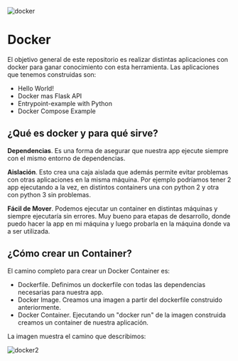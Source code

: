 
![docker](https://user-images.githubusercontent.com/42939877/174486033-8dd2bd84-d0db-41fc-989c-bc8a147313f7.png)


# Docker
El objetivo general de este repositorio es realizar distintas aplicaciones con docker para ganar conocimiento con esta herramienta. Las aplicaciones que tenemos construidas son:

- Hello World!
- Docker mas Flask API
- Entrypoint-example with Python
- Docker Compose Example

## ¿Qué es docker y para qué sirve?

**Dependencias**. Es una forma de asegurar que nuestra app ejecute siempre con el mismo entorno de dependencias. 

**Aislación**. Esto crea una caja aislada que además permite evitar problemas con otras aplicaciones en la misma máquina. Por ejemplo podríamos tener 2 app ejecutando a la vez, en distintos containers una con python 2 y otra con python 3 sin problemas. 

**Fácil de Mover**. Podemos ejecutar un container en distintas máquinas y siempre ejecutaría sin errores. Muy bueno para etapas de desarrollo, donde puedo hacer la app en mi máquina y luego probarla en la máquina donde va a ser utilizada.

## ¿Cómo crear un Container?
El camino completo para crear un Docker Container es: 
- Dockerfile. Definimos un dockerfile con todas las dependencias necesarias para nuestra app.
- Docker Image. Creamos una imagen a partir del dockerfile construido anteriormente.
- Docker Container. Ejecutando un "docker run" de la imagen construida creamos un container de nuestra aplicación.

La imagen muestra el camino que describimos:


![docker2](https://user-images.githubusercontent.com/42939877/174488942-8bca63f9-0a36-461f-b4a5-295cae0524be.png)
